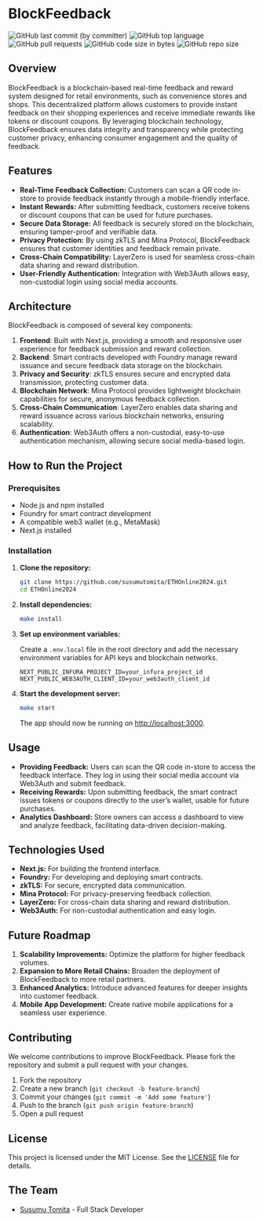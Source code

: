 # BlockFeedback

![GitHub last commit (by committer)](https://img.shields.io/github/last-commit/susumutomita/ETHOnline2024)
![GitHub top language](https://img.shields.io/github/languages/top/susumutomita/ETHOnline2024)
![GitHub pull requests](https://img.shields.io/github/issues-pr/susumutomita/ETHOnline2024)
![GitHub code size in bytes](https://img.shields.io/github/languages/code-size/susumutomita/ETHOnline2024)
![GitHub repo size](https://img.shields.io/github/repo-size/susumutomita/ETHOnline2024)

## Overview

BlockFeedback is a blockchain-based real-time feedback and reward system designed for retail environments, such as convenience stores and shops. This decentralized platform allows customers to provide instant feedback on their shopping experiences and receive immediate rewards like tokens or discount coupons. By leveraging blockchain technology, BlockFeedback ensures data integrity and transparency while protecting customer privacy, enhancing consumer engagement and the quality of feedback.

## Features

- **Real-Time Feedback Collection:** Customers can scan a QR code in-store to provide feedback instantly through a mobile-friendly interface.
- **Instant Rewards:** After submitting feedback, customers receive tokens or discount coupons that can be used for future purchases.
- **Secure Data Storage:** All feedback is securely stored on the blockchain, ensuring tamper-proof and verifiable data.
- **Privacy Protection:** By using zkTLS and Mina Protocol, BlockFeedback ensures that customer identities and feedback remain private.
- **Cross-Chain Compatibility:** LayerZero is used for seamless cross-chain data sharing and reward distribution.
- **User-Friendly Authentication:** Integration with Web3Auth allows easy, non-custodial login using social media accounts.

## Architecture

BlockFeedback is composed of several key components:

1. **Frontend**: Built with Next.js, providing a smooth and responsive user experience for feedback submission and reward collection.
2. **Backend**: Smart contracts developed with Foundry manage reward issuance and secure feedback data storage on the blockchain.
3. **Privacy and Security**: zkTLS ensures secure and encrypted data transmission, protecting customer data.
4. **Blockchain Network**: Mina Protocol provides lightweight blockchain capabilities for secure, anonymous feedback collection.
5. **Cross-Chain Communication**: LayerZero enables data sharing and reward issuance across various blockchain networks, ensuring scalability.
6. **Authentication**: Web3Auth offers a non-custodial, easy-to-use authentication mechanism, allowing secure social media-based login.

## How to Run the Project

### Prerequisites

- Node.js and npm installed
- Foundry for smart contract development
- A compatible web3 wallet (e.g., MetaMask)
- Next.js installed

### Installation

1. **Clone the repository:**

   ```bash
   git clone https://github.com/susumutomita/ETHOnline2024.git
   cd ETHOnline2024
   ```

2. **Install dependencies:**

   ```bash
   make install
   ```

3. **Set up environment variables:**

   Create a `.env.local` file in the root directory and add the necessary environment variables for API keys and blockchain networks.

   ```plaintext
   NEXT_PUBLIC_INFURA_PROJECT_ID=your_infura_project_id
   NEXT_PUBLIC_WEB3AUTH_CLIENT_ID=your_web3auth_client_id
   ```

4. **Start the development server:**

   ```bash
   make start
   ```

   The app should now be running on [http://localhost:3000](http://localhost:3000).

## Usage

- **Providing Feedback:** Users can scan the QR code in-store to access the feedback interface. They log in using their social media account via Web3Auth and submit feedback.
- **Receiving Rewards:** Upon submitting feedback, the smart contract issues tokens or coupons directly to the user’s wallet, usable for future purchases.
- **Analytics Dashboard:** Store owners can access a dashboard to view and analyze feedback, facilitating data-driven decision-making.

## Technologies Used

- **Next.js:** For building the frontend interface.
- **Foundry:** For developing and deploying smart contracts.
- **zkTLS:** For secure, encrypted data communication.
- **Mina Protocol:** For privacy-preserving feedback collection.
- **LayerZero:** For cross-chain data sharing and reward distribution.
- **Web3Auth:** For non-custodial authentication and easy login.

## Future Roadmap

1. **Scalability Improvements:** Optimize the platform for higher feedback volumes.
2. **Expansion to More Retail Chains:** Broaden the deployment of BlockFeedback to more retail partners.
3. **Enhanced Analytics:** Introduce advanced features for deeper insights into customer feedback.
4. **Mobile App Development:** Create native mobile applications for a seamless user experience.

## Contributing

We welcome contributions to improve BlockFeedback. Please fork the repository and submit a pull request with your changes.

1. Fork the repository
2. Create a new branch (`git checkout -b feature-branch`)
3. Commit your changes (`git commit -m 'Add some feature'`)
4. Push to the branch (`git push origin feature-branch`)
5. Open a pull request

## License

This project is licensed under the MIT License. See the [LICENSE](LICENSE) file for details.

## The Team

- [Susumu Tomita](https://susumutomita.netlify.app/) - Full Stack Developer
